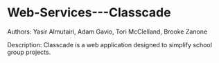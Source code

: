 # Web-Services---Classcade
Authors: Yasir Almutairi, Adam Gavio, Tori McClelland, Brooke Zanone

Description: Classcade is a web application designed to simplify school group projects.
